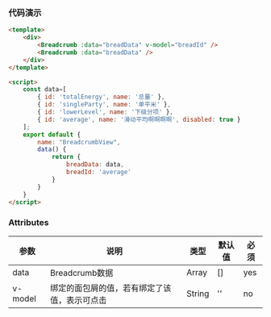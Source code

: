 
### 代码演示
```html
<template>
    <div>    
        <Breadcrumb :data="breadData" v-model="breadId" />
        <Breadcrumb :data="breadData" />
    </div>
</template>

<script>
    const data=[
        { id: 'totalEnergy', name: '总量' },
        { id: 'singleParty', name: '单平米' },
        { id: 'lowerLevel', name: '下级分项' },
        { id: 'average', name: '滑动平均啊啊啊啊', disabled: true }
    ];
    export default {
        name: "BreadcrumbView",
        data() {
            return {
                breadData: data,
                breadId: 'average'
            }
        }
    }
</script>

```

### Attributes

| 参数     | 说明  | 类型    | 默认值  | 必须    |
| ------- | ----- | ------ | ------- | ------ |
| data    | Breadcrumb数据 | Array | [] | yes  |
| v-model    | 绑定的面包屑的值，若有绑定了该值，表示可点击 | String | ''  | no     |

